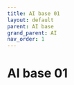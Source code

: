 ```yaml
---
title: AI base 01
layout: default
parent: AI base
grand_parent: AI
nav_order: 1
---
```


# AI base 01
